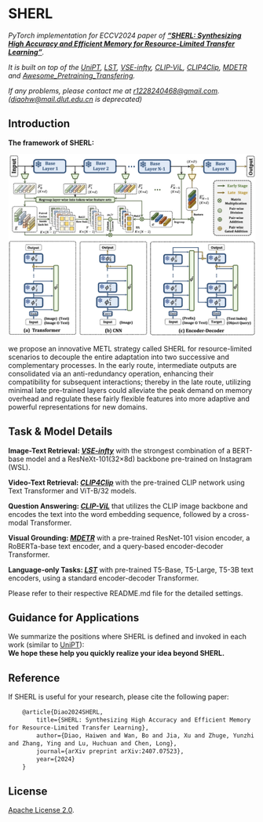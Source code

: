 # SHERL
*PyTorch implementation for ECCV2024 paper of [**“SHERL: Synthesizing High Accuracy and Efficient Memory for Resource-Limited Transfer Learning”**](http://arxiv.org/abs/2407.07523).* 

*It is built on top of the [UniPT](https://github.com/Paranioar/UniPT), [LST](https://github.com/ylsung/Ladder-Side-Tuning), [VSE-infty](https://github.com/woodfrog/vse_infty), [CLIP-ViL](https://github.com/clip-vil/CLIP-ViL), [CLIP4Clip](https://github.com/ArrowLuo/CLIP4Clip), [MDETR](https://github.com/ashkamath/mdetr) and [Awesome_Pretraining_Transfering](https://github.com/Paranioar/Awesome_Matching_Pretraining_Transfering).* 

*If any problems, please contact me at r1228240468@gmail.com. (diaohw@mail.dlut.edu.cn is deprecated)*

## Introduction

**The framework of SHERL:**

<img src="./0-docs/application.png" width = "100%" height="50%">

we propose an innovative METL strategy called SHERL for resource-limited scenarios to decouple the entire adaptation into two successive and complementary processes. In the early route, intermediate outputs are consolidated via an anti-redundancy operation, enhancing their compatibility for subsequent interactions; thereby in the late route, utilizing minimal late pre-trained layers could alleviate the peak demand on memory overhead and regulate these fairly flexible features into more adaptive and powerful representations for new domains.

## Task & Model Details

**Image-Text Retrieval: *[VSE-infty](https://github.com/Paranioar/SHERL/blob/main/VSE-infty/README.md)*** with the strongest combination of a BERT-base model and a ResNeXt-101(32×8d) backbone pre-trained on Instagram (WSL).

**Video-Text Retrieval: *[CLIP4Clip](https://github.com/Paranioar/SHERL/blob/main/CLIP4Clip/README.md)*** with the pre-trained CLIP network using Text Transformer and ViT-B/32 models.

**Question Answering: *[CLIP-ViL](https://github.com/Paranioar/SHERL/blob/main/CLIP-ViL/README.md)*** that utilizes the CLIP image backbone and encodes the text into the word embedding sequence, followed by a cross-modal Transformer.

**Visual Grounding: *[MDETR](https://github.com/Paranioar/SHERL/blob/main/MDETR/README.md)*** with a pre-trained ResNet-101 vision encoder, a RoBERTa-base text encoder, and a query-based encoder-decoder Transformer.

**Language-only Tasks: *[LST](https://github.com/Paranioar/SHERL/blob/main/Ladder-Side-Tuning/README.md)*** with pre-trained T5-Base, T5-Large, T5-3B text encoders, using a standard encoder-decoder Transformer.

Please refer to their respective README.md file for the detailed settings.


## Guidance for Applications
We summarize the positions where SHERL is defined and invoked in each work (similar to [UniPT](https://github.com/Paranioar/UniPT)):  
**We hope these help you quickly realize your idea beyond SHERL.**

## Reference

If SHERL is useful for your research, please cite the following paper:

        @article{Diao2024SHERL,
            title={SHERL: Synthesizing High Accuracy and Efficient Memory for Resource-Limited Transfer Learning},
            author={Diao, Haiwen and Wan, Bo and Jia, Xu and Zhuge, Yunzhi and Zhang, Ying and Lu, Huchuan and Chen, Long},
            journal={arXiv preprint arXiv:2407.07523},
            year={2024}
        }

## License

[Apache License 2.0](http://www.apache.org/licenses/LICENSE-2.0).  
